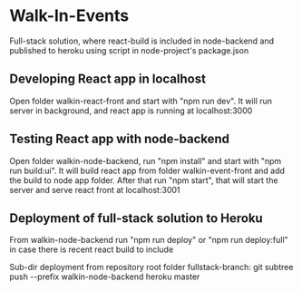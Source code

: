 # Walk-In-Events

Full-stack solution, where react-build is included in node-backend and published to heroku using script in node-project's package.json


## Developing React app in localhost

Open folder walkin-react-front and start with "npm run dev". It will run server in background, and react app is running at localhost:3000


## Testing React app with node-backend

Open folder walkin-node-backend, run "npm install" and start with "npm run build:ui". It will build react app from folder walkin-event-front and add the build to node app folder. After that run "npm start", that will start the server and serve react front at localhost:3001


## Deployment of full-stack solution to Heroku

From walkin-node-backend run "npm run deploy" or "npm run deploy:full" in case there is recent react build to include

Sub-dir deployment from repository root folder fullstack-branch: git subtree push --prefix walkin-node-backend heroku master
